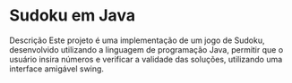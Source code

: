 <h1>Sudoku em Java</h1>
Descrição
Este projeto é uma implementação de um jogo de Sudoku,
desenvolvido utilizando a linguagem de programação Java, 
permitir que o usuário insira números e verificar a validade das soluções,
utilizando uma interface amigável swing.

